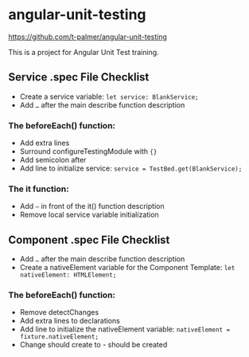 # angular-unit-testing
https://github.com/t-palmer/angular-unit-testing

This is a project for Angular Unit Test training.

## Service .spec File Checklist
- Create a service variable: `let service: BlankService;`
- Add `…` after the main describe function description

### The beforeEach() function:
- Add extra lines
- Surround configureTestingModule with `{}`
- Add semicolon after
- Add line to initialize service: `service = TestBed.get(BlankService);`

### The it function:
- Add `–` in front of the it() function description
- Remove local service variable initialization


## Component .spec File Checklist
- Add `…` after the main describe function description
- Create a nativeElement variable for the Component Template:
`let nativeElement: HTMLElement;`

### The beforeEach() function:
- Remove detectChanges
- Add extra lines to declarations
- Add line to initialize the nativeElement variable:
`nativeElement = fixture.nativeElement;`
- Change should create to - should be created

